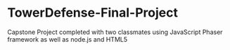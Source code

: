 # TowerDefense-Final-Project
Capstone Project completed with two classmates using JavaScript Phaser framework as well as node.js and HTML5
